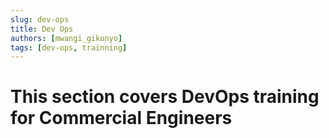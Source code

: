 ```yaml
---
slug: dev-ops
title: Dev Ops
authors: [mwangi_gikonyo]
tags: [dev-ops, trainning]
---
```


# This section covers DevOps training for Commercial Engineers